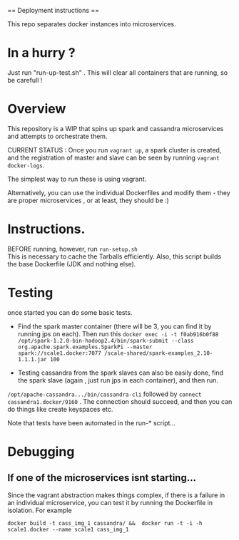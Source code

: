 == Deployment instructions ==

This repo separates docker instances into microservices.

# In a hurry ?

Just run "run-up-test.sh" .  This will clear all containers that are running, so be carefull !


# Overview

This repository is a WIP that spins up spark and cassandra microservices and 
attempts to orchestrate them.

CURRENT STATUS : Once you run ```vagrant up```, a spark cluster is created, and the registration of master and slave can be seen by running ```vagrant docker-logs```.

The simplest way to run these is using vagrant.

Alternatively, you can use the individual Dockerfiles and modify them - they are proper microservices , or at least, they should be :)

# Instructions.

BEFORE running, however, run ```run-setup.sh```  
This is necessary to cache the Tarballs efficiently.
Also, this script builds the base Dockerfile (JDK and nothing else).

# Testing

once started you can do some basic tests.

- Find the spark master container (there will be 3, you can find it by running jps on each).  Then run this
```docker exec -i -t f0ab916b0f88 /opt/spark-1.2.0-bin-hadoop2.4/bin/spark-submit --class org.apache.spark.examples.SparkPi --master spark://scale1.docker:7077 /scale-shared/spark-examples_2.10-1.1.1.jar 100```

- Testing cassandra from the spark slaves can also be easily done, find the spark slave (again , just run jps in each container), and then run.

```/opt/apache-cassandra.../bin/cassandra-cli``` followed by ```connect cassandra1.docker/9160``` .  The connection should succeed, and then you can do things like create keyspaces etc.


Note that tests have been automated in the run-* script...

# Debugging 

## If one of the microservices isnt starting...

Since the vagrant abstraction makes things complex, if there is a failure in an individual microservice, 
you can test it by running the Dockerfile in isolation.  For example

``` docker build -t cass_img_1 cassandra/ &&  docker run -t -i -h scale1.docker --name scale1 cass_img_1 ```


